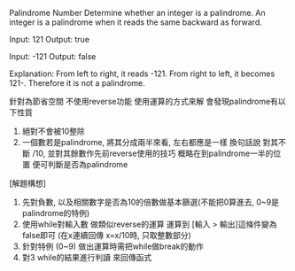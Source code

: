 Palindrome Number 
Determine whether an integer is a palindrome. An integer is a palindrome when it reads the same backward as forward.

Input: 121
Output: true

Input: -121
Output: false

Explanation: From left to right, it reads -121. From right to left, it becomes 121-. Therefore it is not a palindrome.

針對為節省空間  不使用reverse功能
使用運算的方式來解 會發現palindrome有以下性質
1. 絕對不會被10整除
2. 一個數若是palindrome, 將其分成兩半來看, 左右都應是一樣
換句話說 對其不斷 /10, 並對其餘數作先前reverse使用的技巧 概略在到palindrome一半的位置
便可判斷是否為palindrome


[解題構想]
1. 先對負數, 以及相關數字是否為10的倍數做基本篩選(不能把0算進去, 0~9是palindrome的特例)
2. 使用while對輸入數 做類似reverse的運算 運算到 [輸入 > 輸出]這條件變為false即可 (在x連續回傳 x=x/10時, 只取整數部分)
3. 針對特例 (0~9) 做出運算時需把while做break的動作
4. 對3 while的結果進行判讀  來回傳函式
